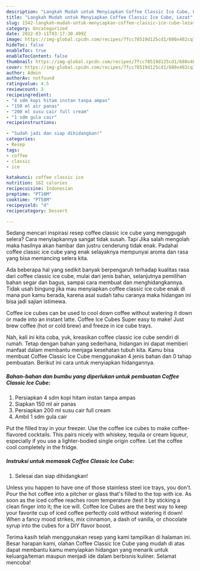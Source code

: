 ```yaml
---
description: "Langkah Mudah untuk Menyiapkan Coffee Classic Ice Cube, Lezat"
title: "Langkah Mudah untuk Menyiapkan Coffee Classic Ice Cube, Lezat"
slug: 1542-langkah-mudah-untuk-menyiapkan-coffee-classic-ice-cube-lezat
category: Uncategorized
date: 2022-03-11T03:17:30.499Z
image: https://img-global.cpcdn.com/recipes/7fcc78519d125cd1/680x482cq70/coffee-classic-ice-cube-foto-resep-utama.jpg
hideToc: false
enableToc: true
enableTocContent: false
thumbnail: https://img-global.cpcdn.com/recipes/7fcc78519d125cd1/680x482cq70/coffee-classic-ice-cube-foto-resep-utama.jpg
cover: https://img-global.cpcdn.com/recipes/7fcc78519d125cd1/680x482cq70/coffee-classic-ice-cube-foto-resep-utama.jpg
author: Admin
authorAv: notfound
ratingvalue: 4.5
reviewcount: 3
recipeingredient:
- "4 sdm kopi hitam instan tanpa ampas"
- "150 ml air panas"
- "200 ml susu cair full cream"
- "1 sdm gula cair"
recipeinstructions:

- "Sudah jadi dan siap dihidangkan!"
categories:
- Resep
tags:
- coffee
- classic
- ice

katakunci: coffee classic ice 
nutrition: 162 calories
recipecuisine: Indonesian
preptime: "PT10M"
cooktime: "PT58M"
recipeyield: "4"
recipecategory: Dessert

---
```



Sedang mencari inspirasi resep coffee classic ice cube yang menggugah selera? Cara menyiapkannya sangat tidak susah. Tapi Jika salah mengolah maka hasilnya akan hambar dan justru cenderung tidak enak. Padahal coffee classic ice cube yang enak selayaknya mempunyai aroma dan rasa yang bisa memancing selera kita.


Ada beberapa hal yang sedikit banyak berpengaruh terhadap kualitas rasa dari coffee classic ice cube, mulai dari jenis bahan, selanjutnya pemilihan bahan segar dan bagus, sampai cara membuat dan menghidangkannya. Tidak usah bingung jika mau menyiapkan coffee classic ice cube enak di mana pun kamu berada, karena asal sudah tahu caranya maka hidangan ini bisa jadi sajian istimewa.

Coffee ice cubes can be used to cool down coffee without watering it down or made into an instant latte. Coffee Ice Cubes Super easy to make! Just brew coffee (hot or cold brew) and freeze in ice cube trays.


Nah, kali ini kita coba, yuk, kreasikan coffee classic ice cube sendiri di rumah. Tetap dengan bahan yang sederhana, hidangan ini dapat memberi manfaat dalam membantu menjaga kesehatan tubuh kita. Kamu bisa membuat Coffee Classic Ice Cube menggunakan 4 jenis bahan dan 0 tahap pembuatan. Berikut ini cara untuk menyiapkan hidangannya.

<!--inarticleads1-->

##### Bahan-bahan dan bumbu yang diperlukan untuk pembuatan Coffee Classic Ice Cube:

1. Persiapkan 4 sdm kopi hitam instan tanpa ampas
1. Siapkan 150 ml air panas
1. Persiapkan 200 ml susu cair full cream
1. Ambil 1 sdm gula cair


Put the filled tray in your freezer. Use the coffee ice cubes to make coffee-flavored cocktails. This pairs nicely with whiskey, tequila or cream liqueur, especially if you use a lighter-bodied single origin coffee. Let the coffee cool completely in the fridge. 

<!--inarticleads2-->

##### Instruksi untuk memasak Coffee Classic Ice Cube:


1. Selesai dan siap dihidangkan!

Unless you happen to have one of those stainless steel ice trays, you don&#39;t. Pour the hot coffee into a pitcher or glass that&#39;s filled to the top with ice. As soon as the iced coffee reaches room temperature (test it by sticking a clean finger into it; the ice will. Coffee Ice Cubes are the best way to keep your favorite cup of iced coffee perfectly cold without watering it down! When a fancy mood strikes, mix cinnamon, a dash of vanilla, or chocolate syrup into the cubes for a DIY flavor boost. 

Terima kasih telah menggunakan resep yang kami tampilkan di halaman ini. Besar harapan kami, olahan Coffee Classic Ice Cube yang mudah di atas dapat membantu kamu menyiapkan hidangan yang menarik untuk keluarga/teman maupun menjadi ide dalam berbisnis kuliner. Selamat mencoba!
